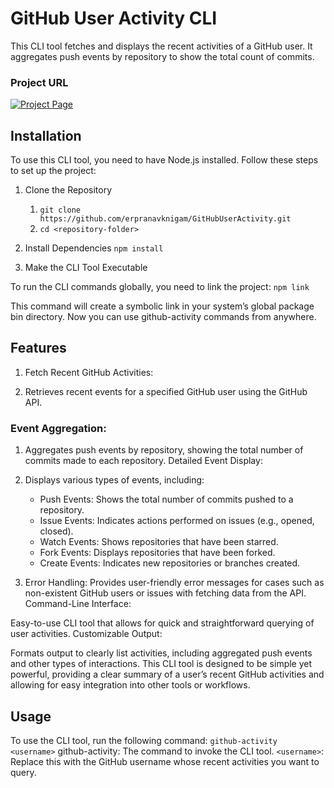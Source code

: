 # GitHub User Activity CLI

This CLI tool fetches and displays the recent activities of a GitHub user. It aggregates push events by repository to show the total count of commits.

### Project URL
[![Project Page](https://img.shields.io/badge/Project%20Page-Click%20Here-brightgreen)](https://roadmap.sh/projects/github-user-activity)


## Installation

To use this CLI tool, you need to have Node.js installed. Follow these steps to set up the project:

1. Clone the Repository
    1. `git clone https://github.com/erpranavknigam/GitHubUserActivity.git`
    2. `cd <repository-folder>`

2. Install Dependencies
    `npm install`

3. Make the CLI Tool Executable


To run the CLI commands globally, you need to link the project:
    `npm link`

This command will create a symbolic link in your system’s global package bin directory. Now you can use github-activity commands from anywhere.


## Features

1. Fetch Recent GitHub Activities:

2. Retrieves recent events for a specified GitHub user using the GitHub API.

### Event Aggregation:
1. Aggregates push events by repository, showing the total number of commits made to each repository.
Detailed Event Display:

2. Displays various types of events, including:
    * Push Events: Shows the total number of commits pushed to a repository.
    * Issue Events: Indicates actions performed on issues (e.g., opened, closed).
    * Watch Events: Shows repositories that have been starred.
    * Fork Events: Displays repositories that have been forked.
    * Create Events: Indicates new repositories or branches created.

3. Error Handling:
    Provides user-friendly error messages for cases such as non-existent GitHub users or issues with fetching data from the API.
Command-Line Interface:

Easy-to-use CLI tool that allows for quick and straightforward querying of user activities.
Customizable Output:

Formats output to clearly list activities, including aggregated push events and other types of interactions.
This CLI tool is designed to be simple yet powerful, providing a clear summary of a user’s recent GitHub activities and allowing for easy integration into other tools or workflows.

## Usage
To use the CLI tool, run the following command:
    ```
    github-activity <username>
    ```
github-activity: The command to invoke the CLI tool.
```<username>```: Replace this with the GitHub username whose recent activities you want to query.
